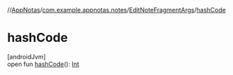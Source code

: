 //[AppNotas](../../../index.md)/[com.example.appnotas.notes](../index.md)/[EditNoteFragmentArgs](index.md)/[hashCode](hash-code.md)

# hashCode

[androidJvm]\
open fun [hashCode](hash-code.md)(): [Int](https://kotlinlang.org/api/latest/jvm/stdlib/kotlin-stdlib/kotlin/-int/index.html)
